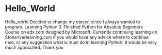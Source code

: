 # Hello_World
Hello_world
Decided to change my career, since I always wanted to program.
Learning Python 3.
Finished Python for Absolute Beginners Course on edx.com designed by Microsoft.
Currently continuing learning on Stoneriverlearning.com
if you would have any advice where to continue next, or any suggestion what is must do in learning Python, it would be very much appriciated.
Thank you
